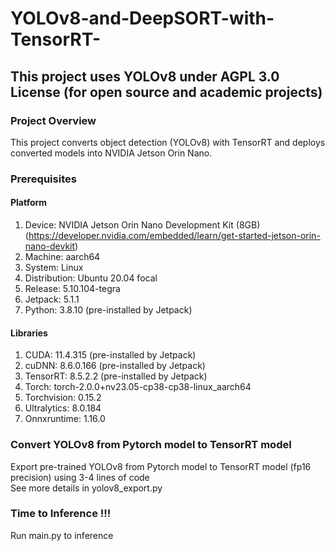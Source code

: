 # YOLOv8-and-DeepSORT-with-TensorRT-
## This project uses YOLOv8 under AGPL 3.0 License (for open source and academic projects) ##

### Project Overview ###
This project converts object detection (YOLOv8) with TensorRT and deploys converted models into NVIDIA Jetson Orin Nano. 

### Prerequisites ###

#### Platform ####
1. Device: NVIDIA Jetson Orin Nano Development Kit (8GB) <br />
(https://developer.nvidia.com/embedded/learn/get-started-jetson-orin-nano-devkit)
2. Machine: aarch64  <br />
3. System: Linux  <br />
4. Distribution: Ubuntu 20.04 focal  <br />
5. Release: 5.10.104-tegra  <br />
6. Jetpack: 5.1.1  <br />
7. Python: 3.8.10 (pre-installed by Jetpack)  <br />

#### Libraries ####
1. CUDA: 11.4.315 (pre-installed by Jetpack) <br />
2. cuDNN: 8.6.0.166 (pre-installed by Jetpack)  <br />
3. TensorRT: 8.5.2.2 (pre-installed by Jetpack) <br />
4. Torch: torch-2.0.0+nv23.05-cp38-cp38-linux_aarch64  <br />
5. Torchvision: 0.15.2 <br />
6. Ultralytics: 8.0.184 <br />
7. Onnxruntime: 1.16.0 <br />


### Convert YOLOv8 from Pytorch model to TensorRT model ###

Export pre-trained YOLOv8 from Pytorch model to TensorRT model (fp16 precision) using 3-4 lines of code <br />
See more details in yolov8_export.py 


### Time to Inference !!! ###
Run main.py to inference
